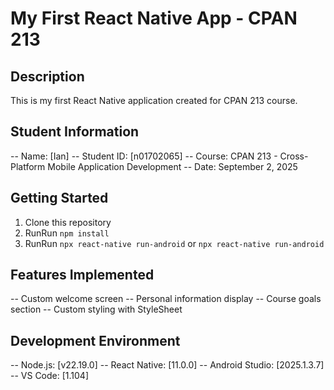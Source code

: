 # My First React Native App - CPAN 213

## Description
This is my first React Native application created for CPAN 213 course.

## Student Information
-- Name: [Ian]
-- Student ID: [n01702065]
-- Course: CPAN 213 - Cross-Platform Mobile Application Development
-- Date: September 2, 2025

## Getting Started
1. Clone this repository
2. RunRun `npm install`
3. RunRun `npx react-native run-android` or `npx react-native run-android`
   
## Features Implemented
-- Custom welcome screen
-- Personal information display
-- Course goals section
-- Custom styling with StyleSheet

## Development Environment
-- Node.js: [v22.19.0]
-- React Native: [11.0.0]
-- Android Studio: [2025.1.3.7]
-- VS Code: [1.104]
